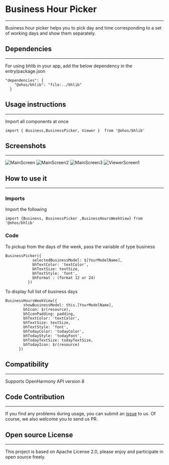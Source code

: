 # Business Hour Picker
****
Business hour picker helps you to pick day and time corresponding to a set of working days and show them separately.  
## Dependencies
****
For using bhlib in your app, add the below dependency in the entry/package.json  
```
"dependencies": {
    "@ohos/bhlib": "file:../bhlib"
  }
```
## Usage instructions
****
Import all components at once
```
import { Business,BusinessPicker, Viewer }  from '@ohos/bhlib'
```
## Screenshots
****
![MainScreen](./Images/Mainscreen.png) ![MainScreen2](./Images/Mainscreen2.png)
![MainScreen3](./Images/MainScreen3.png) ![ViewerScreen1](./Images/ViewerScreen1.png)

## How to use it
***
### Imports
Import the following
```
import {Business, BusinessPicker ,BusinessHoursWeekView} from '@ohos/bhlib'
```
### Code
To pickup from the days of the week, pass the variable of type business
```
BusinessPicker({
            selectedBusinessModel: $[YourModelName],
            bhTextColor: 'textColor',
            bhTextSize: textSize,
            bhTextStyle: 'font',
            bhFormat : (format 12 or 24)
          })
```
To display full list of business days
```
BusinessHoursWeekView({
        showBusinessModel: this.[YourModelName],
        bhIcon: $r(resource),
        bhIconPadding: padding,
        bhTextColor: 'textColor',
        bhTextSize: textSize,
        bhTextStyle: 'font',
        bhTodayColor: 'todayColor',
        bhTodayStyle: 'todayFont',
        bhTodayTextSize: todayTextSize,
        bhTodayIcon: $r(resource)
      })
```
## Compatibility
****
Supports OpenHarmony API version 8
## Code Contribution
****
If you find any problems during usage, you can submit an [issue](https://github.com/satvikshubham/BusinessHoursPicker/issues/new/choose) to us. Of course, we also welcome you to send us PR.
## Open source License
****
This project is based on Apache License 2.0, please enjoy and participate in open source freely.

